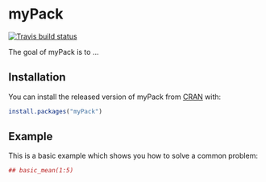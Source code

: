 # myPack

[![Travis build status](https://travis-ci.org/hizjamali/myPack.svg?branch=master)](https://travis-ci.org/hizjamali/myPack)

The goal of myPack is to ...

## Installation

You can install the released version of myPack from [CRAN](https://CRAN.R-project.org) with:

``` r
install.packages("myPack")
```

## Example

This is a basic example which shows you how to solve a common problem:

``` r
## basic_mean(1:5)
```

